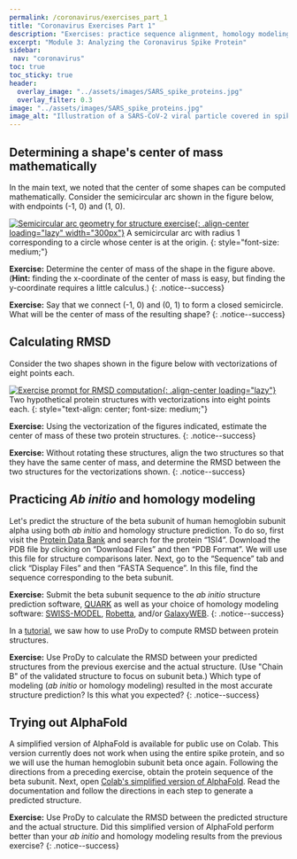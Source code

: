 ```yaml
---
permalink: /coronavirus/exercises_part_1
title: "Coronavirus Exercises Part 1"
description: "Exercises: practice sequence alignment, homology modeling, and glycan mapping on coronavirus spike proteins to reinforce chapter concepts."
excerpt: "Module 3: Analyzing the Coronavirus Spike Protein"
sidebar:
 nav: "coronavirus"
toc: true
toc_sticky: true
header:
  overlay_image: "../assets/images/SARS_spike_proteins.jpg"
  overlay_filter: 0.3
image: "../assets/images/SARS_spike_proteins.jpg"
image_alt: "Illustration of a SARS-CoV-2 viral particle covered in spike proteins."
---
```


## Determining a shape's center of mass mathematically

In the main text, we noted that the center of some shapes can be computed mathematically. Consider the semicircular arc shown in the figure below, with endpoints (-1, 0) and (1, 0).

[![Semicircular arc geometry for structure exercise](../assets/images/600px/semicircular_arc.png){: .align-center loading="lazy" width="300px"}](../assets/images/semicircular_arc.png)
A semicircular arc with radius 1 corresponding to a circle whose center is at the origin.
{: style="font-size: medium;"}

**Exercise:** Determine the center of mass of the shape in the figure above. (**Hint:** finding the x-coordinate of the center of mass is easy, but finding the y-coordinate requires a little calculus.)
{: .notice--success}

**Exercise:** Say that we connect (-1, 0) and (0, 1) to form a closed semicircle. What will be the center of mass of the resulting shape?
{: .notice--success}

## Calculating RMSD

Consider the two shapes shown in the figure below with vectorizations of eight points each.

[![Exercise prompt for RMSD computation](../assets/images/600px/rmsd_exercise.png){: .align-center loading="lazy"}](../assets/images/rmsd_exercise.png)
Two hypothetical protein structures with vectorizations into eight points each.
{: style="text-align: center; font-size: medium;"}

**Exercise:** Using the vectorization of the figures indicated, estimate the center of mass of these two protein structures.
{: .notice--success}

**Exercise:** Without rotating these structures, align the two structures so that they have the same center of mass, and determine the RMSD between the two structures for the vectorizations shown.
{: .notice--success}

## Practicing *Ab initio* and homology modeling

Let's predict the structure of the beta subunit of human hemoglobin subunit alpha using both *ab initio* and homology structure prediction. To do so, first visit the <a href="https://www.rcsb.org/" target="_blank">Protein Data Bank</a> and search for the protein “1SI4”. Download the PDB file by clicking on “Download Files” and then “PDB Format”. We will use this file for structure comparisons later. Next, go to the “Sequence” tab and click “Display Files” and then “FASTA Sequence”. In this file, find the sequence corresponding to the beta subunit.

**Exercise:** Submit the beta subunit sequence to the *ab initio* structure prediction software, <a href="https://zhanggroup.org/QUARK/" target="_blank">QUARK</a> as well as your choice of homology modeling software: <a href="https://swissmodel.expasy.org/" target="_blank">SWISS-MODEL</a>, <a href="https://robetta.bakerlab.org/" target="_blank">Robetta</a>, and/or <a href="https://galaxy.seoklab.org/cgi-bin/submit.cgi?type=TBM" target="_blank">GalaxyWEB</a>.
{: .notice--success}

In a [tutorial](tutorial_rmsd), we saw how to use ProDy to compute RMSD between protein structures.

**Exercise:** Use ProDy to calculate the RMSD between your predicted structures from the previous exercise and the actual structure. (Use "Chain B" of the validated structure to focus on subunit beta.) Which type of modeling (*ab initio* or homology modeling) resulted in the most accurate structure prediction? Is this what you expected?
{: .notice--success}

## Trying out AlphaFold

A simplified version of AlphaFold is available for public use on Colab. This version currently does not work when using the entire spike protein, and so we will use the human hemoglobin subunit beta once again. Following the directions from a preceding exercise, obtain the protein sequence of the beta subunit. Next, open <a href="https://colab.research.google.com/github/deepmind/alphafold/blob/main/notebooks/AlphaFold.ipynb#scrollTo=woIxeCPygt7K" target="_blank">Colab's simplified version of AlphaFold</a>. Read the documentation and follow the directions in each step to generate a predicted structure.

**Exercise:** Use ProDy to calculate the RMSD between the predicted structure and the actual structure. Did this simplified version of AlphaFold perform better than your *ab initio* and homology modeling results from the previous exercise?
{: .notice--success}
